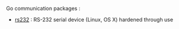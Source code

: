 Go communication packages :

- [rs232](http://godoc.org/github.com/notnot/communication/rs232) : RS-232 serial device (Linux, OS X)
hardened through use

